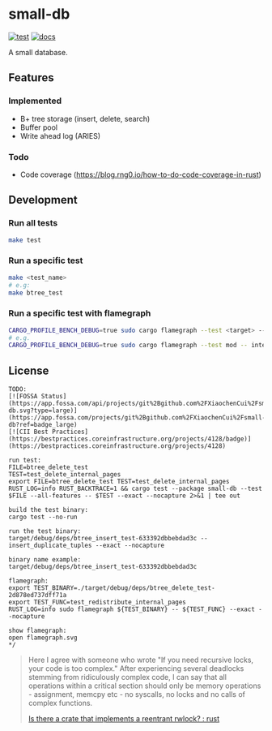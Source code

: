 # small-db

[![test](https://github.com/small-db/small-db/actions/workflows/test.yml/badge.svg)](https://github.com/small-db/small-db/actions/workflows/test.yml)
[![docs](https://docs.rs/small-db/badge.svg)](https://docs.rs/small-db)

A small database.

## Features

### Implemented

- B+ tree storage (insert, delete, search)
- Buffer pool
- Write ahead log (ARIES)

### Todo

- Code coverage (https://blog.rng0.io/how-to-do-code-coverage-in-rust)

## Development

### Run all tests

```bash
make test
```

### Run a specific test

```bash
make <test_name>
# e.g:
make btree_test
```

### Run a specific test with flamegraph

```bash
CARGO_PROFILE_BENCH_DEBUG=true sudo cargo flamegraph --test <target> -- <test_path>
# e.g.
CARGO_PROFILE_BENCH_DEBUG=true sudo cargo flamegraph --test mod -- integretions::btree_test::test_big_table
```

## License


```
TODO:
[![FOSSA Status](https://app.fossa.com/api/projects/git%2Bgithub.com%2FXiaochenCui%2Fsmall-db.svg?type=large)](https://app.fossa.com/projects/git%2Bgithub.com%2FXiaochenCui%2Fsmall-db?ref=badge_large)
[![CII Best Practices](https://bestpractices.coreinfrastructure.org/projects/4128/badge)](https://bestpractices.coreinfrastructure.org/projects/4128)

run test:
FILE=btree_delete_test
TEST=test_delete_internal_pages
export FILE=btree_delete_test TEST=test_delete_internal_pages RUST_LOG=info RUST_BACKTRACE=1 && cargo test --package small-db --test $FILE --all-features -- $TEST --exact --nocapture 2>&1 | tee out

build the test binary:
cargo test --no-run

run the test binary:
target/debug/deps/btree_insert_test-633392dbbebdad3c --
insert_duplicate_tuples --exact --nocapture

binary name example:
target/debug/deps/btree_insert_test-633392dbbebdad3c

flamegraph:
export TEST_BINARY=./target/debug/deps/btree_delete_test-2d878ed737dff71a
export TEST_FUNC=test_redistribute_internal_pages
RUST_LOG=info sudo flamegraph ${TEST_BINARY} -- ${TEST_FUNC} --exact --nocapture

show flamegraph:
open flamegraph.svg
*/
```

> Here I agree with someone who wrote "If you need recursive locks, your code is too complex." After experiencing several deadlocks stemming from ridiculously complex code, I can say that all operations within a critical section should only be memory operations - assignment, memcpy etc - no syscalls, no locks and no calls of complex functions.
>
> [Is there a crate that implements a reentrant rwlock? : rust](https://www.reddit.com/r/rust/comments/a2jht3/comment/eb3dhak/?utm_source=share&utm_medium=web2x&context=3)
